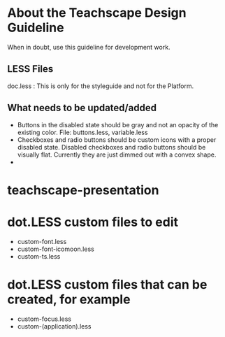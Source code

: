 About the Teachscape Design Guideline
=======================

When in doubt, use this guideline for development work.

LESS Files
-------------------------
doc.less : This is only for the styleguide and not for the Platform. 


What needs to be updated/added
-------------------------
* Buttons in the disabled state should be gray and not an opacity of the existing color. File: buttons.less, variable.less
* Checkboxes and radio buttons should be custom icons with a proper disabled state. Disabled checkboxes and radio buttons should be visually flat. Currently they are just dimmed out with a convex shape.
* 

teachscape-presentation
=======================


dot.LESS custom files to edit
==============================
* custom-font.less
* custom-font-icomoon.less
* custom-ts.less


dot.LESS custom files that can be created, for example
===========================================
* custom-focus.less
* custom-(application).less